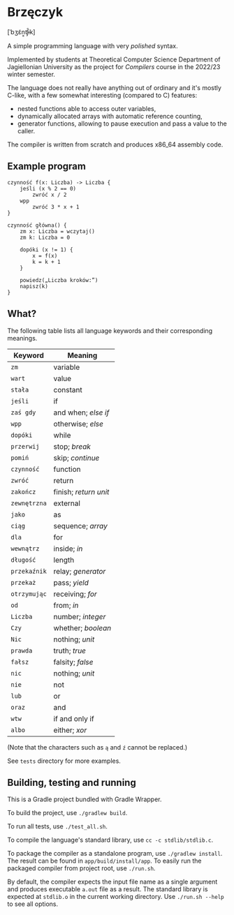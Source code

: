 # Brzęczyk

[ˈbʒɛ̃n͇ʧ̑ɨk]

A simple programming language with very *polished* syntax.

Implemented by students at Theoretical Computer Science Department of Jagiellonian University
as the project for *Compilers* course in the 2022/23 winter semester.

The language does not really have anything out of ordinary and it's mostly C-like, with a few somewhat interesting (compared to C) features:

- nested functions able to access outer variables,
- dynamically allocated arrays with automatic reference counting,
- generator functions, allowing to pause execution and pass a value to the caller.

The compiler is written from scratch and produces x86_64 assembly code.

## Example program

```
czynność f(x: Liczba) -> Liczba {
    jeśli (x % 2 == 0)
        zwróć x / 2
    wpp
        zwróć 3 * x + 1
}

czynność główna() {
    zm x: Liczba = wczytaj()
    zm k: Liczba = 0

    dopóki (x != 1) {
        x = f(x)
        k = k + 1
    }

    powiedz(„Liczba kroków:”)
    napisz(k)
}
```

## What?

The following table lists all language keywords and their corresponding meanings.

Keyword     | Meaning
-------     | -------
`zm`        | variable
`wart`      | value
`stała`     | constant
`jeśli`     | if
`zaś gdy`   | and when; *else if*
`wpp`       | otherwise; *else*
`dopóki`    | while
`przerwij`  | stop; *break*
`pomiń`     | skip; *continue*
`czynność`  | function
`zwróć`     | return
`zakończ`   | finish; *return unit*
`zewnętrzna`| external
`jako`      | as
`ciąg`      | sequence; *array*
`dla`       | for
`wewnątrz`  | inside; *in*
`długość`   | length
`przekaźnik`| relay; *generator*
`przekaż`   | pass; *yield*
`otrzymując`| receiving; *for*
`od`        | from; *in*
`Liczba`    | number; *integer*
`Czy`       | whether; *boolean*
`Nic`       | nothing; *unit*
`prawda`    | truth; *true*
`fałsz`     | falsity; *false*
`nic`       | nothing; *unit*
`nie`       | not
`lub`       | or
`oraz`      | and
`wtw`       | if and only if
`albo`      | either; *xor*

(Note that the characters such as `ą` and `ź` cannot be replaced.)

See `tests` directory for more examples.

## Building, testing and running

This is a Gradle project bundled with Gradle Wrapper.

To build the project, use `./gradlew build`.

To run all tests, use `./test_all.sh`.

To compile the language's standard library, use `cc -c stdlib/stdlib.c`.

To package the compiler as a standalone program, use `./gradlew install`.
The result can be found in `app/build/install/app`.
To easily run the packaged compiler from project root, use `./run.sh`.

By default, the compiler expects the input file name as a single argument and produces executable `a.out` file as a result.
The standard library is expected at `stdlib.o` in the current working directory.
Use `./run.sh --help` to see all options.

